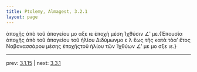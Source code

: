 ```yaml
---
title: Ptolemy, Almagest, 3.2.1
layout: page
---
```


 ἀποχῆς ἀπὸ τοῦ ἀπογείου μο αξε ιε ἐποχὴ μέση Ἰχθύσιν ∠ʹ με.{Ἐπουσία ἀποχῆς ἀπὸ τοῦ ἀπογείου τοῦ ἡλίου Διδύμωνμο ε λ ἕως τῆς κατὰ τὸαʹ ἔτος Ναβονασσάρου μέσης ἐποχῆςτοῦ ἡλίου τῶν Ἰχθύων ∠ʹ με μο σξε ιε.}

---

prev: [3.1.15](../3.1.15/) | next: [3.3.1](../3.3.1/)

